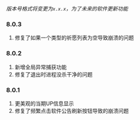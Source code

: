 *版本号格式将变更为`x.x.x`，为了未来的软件更新功能*

### 8.0.3

1. 修复了如果一个类型的祈愿列表为空导致崩溃的问题

### 8.0.2

1. 新增全局异常捕获功能
2. 修复了退出时进程没杀干净的问题


### 8.0.1

1. 更美观的当期UP信息显示
2. 修复了频繁点击软件公告刷新按钮导致的崩溃问题
